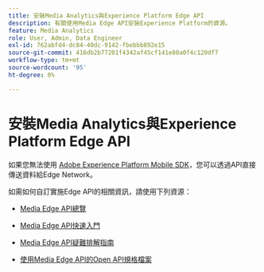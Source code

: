 ```yaml
---
title: 安裝Media Analytics與Experience Platform Edge API
description: 有關使用Media Edge API安裝Experience Platform的資源。
feature: Media Analytics
role: User, Admin, Data Engineer
exl-id: 762abfd4-dc84-40dc-9142-fbebbb892e15
source-git-commit: 416db2b77201f4342af45cf141e80a0f4c120df7
workflow-type: tm+mt
source-wordcount: '95'
ht-degree: 0%

---
```


# 安裝Media Analytics與Experience Platform Edge API

如果您無法使用 [Adobe Experience Platform Mobile SDK](/help/implementation/edge/implementation-edge.md)，您可以透過API直接傳送資料給Edge Network。

如需如何自訂實施Edge API的相關資訊，請使用下列資源：

* [Media Edge API總覽](https://developer.adobe.com/cja-apis/docs/endpoints/media-edge/)

* [Media Edge API快速入門](https://developer.adobe.com/cja-apis/docs/endpoints/media-edge/getting-started/)

* [Media Edge API疑難排解指南](https://developer.adobe.com/cja-apis/docs/endpoints/media-edge/troubleshooting/)

* [使用Media Edge API的Open API規格檔案](https://developer.adobe.com/cja-apis/docs/endpoints/media-edge/swagger/)
